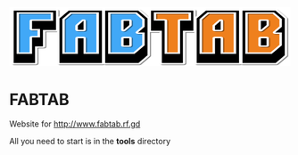 ![](templates/resources/fabtab.svg)

# FABTAB
Website for http://www.fabtab.rf.gd

All you need to start is in the __tools__ directory

